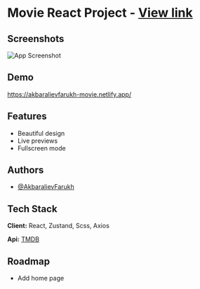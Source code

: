 
# Movie React Project - [View link](https://akbaralievfarukh-movie.netlify.app/)



## Screenshots

![App Screenshot](https://img001.prntscr.com/file/img001/Es3OTUZZQimgeg1MHLC2PA.png)


## Demo

https://akbaralievfarukh-movie.netlify.app/


## Features

- Beautiful design
- Live previews
- Fullscreen mode



## Authors

- [@AkbaralievFarukh](https://github.com/AkbaralievFarukh)


## Tech Stack

**Client:** React, Zustand, Scss, Axios

**Api:** [TMDB](https://www.themoviedb.org/)
## Roadmap

- Add home page

